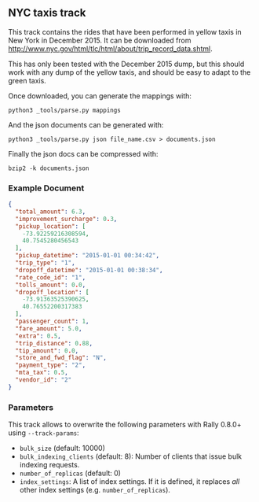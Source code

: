 ## NYC taxis track

This track contains the rides that have been performed in yellow taxis in New York in December 2015. It can be downloaded from http://www.nyc.gov/html/tlc/html/about/trip_record_data.shtml.

This has only been tested with the December 2015 dump, but this should work with any dump of the yellow taxis, and should be easy to adapt to the green taxis.

Once downloaded, you can generate the mappings with:

```
python3 _tools/parse.py mappings
```

And the json documents  can be generated with:

```  
python3 _tools/parse.py json file_name.csv > documents.json
```

Finally the json docs can be compressed with:

```
bzip2 -k documents.json
```

### Example Document

```json
{
  "total_amount": 6.3,
  "improvement_surcharge": 0.3,
  "pickup_location": [
    -73.92259216308594,
    40.7545280456543
  ],
  "pickup_datetime": "2015-01-01 00:34:42",
  "trip_type": "1",
  "dropoff_datetime": "2015-01-01 00:38:34",
  "rate_code_id": "1",
  "tolls_amount": 0.0,
  "dropoff_location": [
    -73.91363525390625,
    40.76552200317383
  ],
  "passenger_count": 1,
  "fare_amount": 5.0,
  "extra": 0.5,
  "trip_distance": 0.88,
  "tip_amount": 0.0,
  "store_and_fwd_flag": "N",
  "payment_type": "2",
  "mta_tax": 0.5,
  "vendor_id": "2"
}
```

### Parameters

This track allows to overwrite the following parameters with Rally 0.8.0+ using `--track-params`:

* `bulk_size` (default: 10000)
* `bulk_indexing_clients` (default: 8): Number of clients that issue bulk indexing requests.
* `number_of_replicas` (default: 0)
* `index_settings`: A list of index settings. If it is defined, it replaces *all* other index settings (e.g. `number_of_replicas`).
